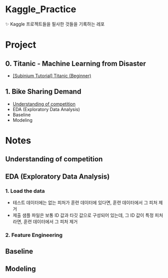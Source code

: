 # Kaggle_Practice
✨ Kaggle 프로젝트들을 필사한 것들을 기록하는 레포

# Project

## 0. Titanic - Machine Learning from Disaster
- [[Subinium Tutorial] Titanic (Beginner)](https://github.com/scottXchoo/Kaggle_Practice/blob/main/Titanic%20-%20Machine%20Learning%20from%20Disaster/tutorial-titanic-for-beginner.ipynb)

## 1. Bike Sharing Demand
- [Understanding of competition](https://github.com/scottXchoo/Kaggle_Practice/blob/main/Bike%20Sharing%20Demand/ch6-1-understanding-of-competition.ipynb)
- EDA (Exploratory Data Analysis)
- Baseline
- Modeling

# Notes
## Understanding of competition
## EDA (Exploratory Data Analysis)
### 1. Load the data
- 테스트 데이터에는 없는 피처가 훈련 데이터에 있다면, 훈련 데이터에서 그 피처 제거
- 제출 샘플 파일은 보통 ID 값과 타깃 값으로 구성되어 있는데, 그 ID 값이 특정 피처라면, 훈련 데이터에서 그 피처 제거
### 2. Feature Engineering


## Baseline
## Modeling
